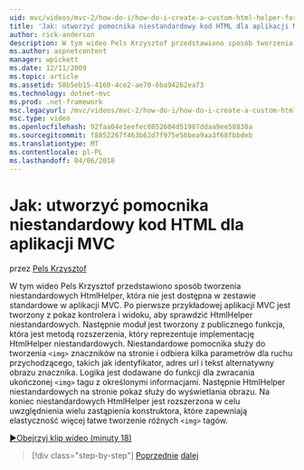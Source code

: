 ```yaml
---
uid: mvc/videos/mvc-2/how-do-i/how-do-i-create-a-custom-html-helper-for-an-mvc-application
title: 'Jak: utworzyć pomocnika niestandardowy kod HTML dla aplikacji MVC | Microsoft Docs'
author: rick-anderson
description: W tym wideo Pels Krzysztof przedstawiono sposób tworzenia niestandardowych HtmlHelper, która nie jest dostępna w zestawie standardowe w aplikacji MVC. Pierwszy, tawienia aplikacji MVC próbki...
ms.author: aspnetcontent
manager: wpickett
ms.date: 12/11/2009
ms.topic: article
ms.assetid: 58b5eb15-4160-4ce2-ae70-6ba94262ea73
ms.technology: dotnet-mvc
ms.prod: .net-framework
msc.legacyurl: /mvc/videos/mvc-2/how-do-i/how-do-i-create-a-custom-html-helper-for-an-mvc-application
msc.type: video
ms.openlocfilehash: 92faa04e1eefec0852604d51987ddaa9ee58838a
ms.sourcegitcommit: f8852267f463b62d7f975e56bea9aa3f68fbbdeb
ms.translationtype: MT
ms.contentlocale: pl-PL
ms.lasthandoff: 04/06/2018
---
```

<a name="how-do-i-create-a-custom-html-helper-for-an-mvc-application"></a>Jak: utworzyć pomocnika niestandardowy kod HTML dla aplikacji MVC
====================
przez [Pels Krzysztof](https://twitter.com/chrispels)

W tym wideo Pels Krzysztof przedstawiono sposób tworzenia niestandardowych HtmlHelper, która nie jest dostępna w zestawie standardowe w aplikacji MVC. Po pierwsze przykładowej aplikacji MVC jest tworzony z pokaz kontrolera i widoku, aby sprawdzić HtmlHelper niestandardowych. Następnie moduł jest tworzony z publicznego funkcja, która jest metodą rozszerzenia, który reprezentuje implementację HtmlHelper niestandardowych. Niestandardowe pomocnika służy do tworzenia `<img>` znaczników na stronie i odbiera kilka parametrów dla ruchu przychodzącego, takich jak identyfikator, adres url i tekst alternatywny obrazu znacznika. Logika jest dodawane do funkcji dla zwracania ukończonej `<img>` tagu z określonymi informacjami. Następnie HtmlHelper niestandardowych na stronie pokaz służy do wyświetlania obrazu. Na koniec niestandardowych HtmlHelper jest rozszerzona w celu uwzględnienia wielu zastąpienia konstruktora, które zapewniają elastyczność więcej łatwe tworzenie różnych `<img>` tagów.

[&#9654;Obejrzyj klip wideo (minuty 18)](https://channel9.msdn.com/Blogs/ASP-NET-Site-Videos/how-do-i-create-a-custom-html-helper-for-an-mvc-application)

> [!div class="step-by-step"]
> [Poprzednie](how-do-i-implement-view-models-to-manage-data-for-aspnet-mvc-views.md)
> [dalej](how-do-i-work-with-model-binders-in-an-mvc-application.md)
